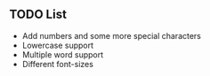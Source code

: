 TODO List
--------

* Add numbers and some more special characters
* Lowercase support
* Multiple word support
* Different font-sizes
